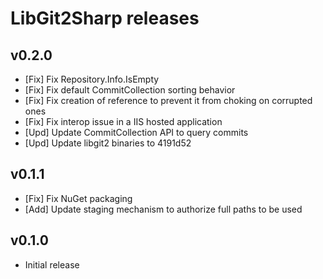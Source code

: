# LibGit2Sharp releases

## v0.2.0

 - [Fix] Fix Repository.Info.IsEmpty
 - [Fix] Fix default CommitCollection sorting behavior
 - [Fix] Fix creation of reference to prevent it from choking on corrupted ones
 - [Fix] Fix interop issue in a IIS hosted application
 - [Upd] Update CommitCollection API to query commits
 - [Upd] Update libgit2 binaries to 4191d52

## v0.1.1

 - [Fix] Fix NuGet packaging
 - [Add] Update staging mechanism to authorize full paths to be used

## v0.1.0

 - Initial release